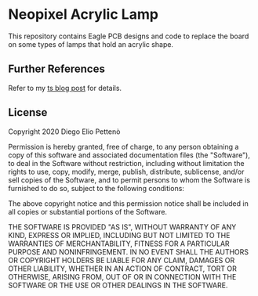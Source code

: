 <!--
SPDX-FileCopyrightText: 2020 Diego Elio Pettenò

SPDX-License-Identifier: MIT
-->

# Neopixel Acrylic Lamp

This repository contains Eagle PCB designs and code to replace the board on some types of lamps that hold an acrylic shape.

## Further References

Refer to my [ts blog post](https://flameeyes.blog/2020/07/09/investigating-chinese-acrylic-lamps/) for details.

## License

Copyright 2020 Diego Elio Pettenò

Permission is hereby granted, free of charge, to any person obtaining a copy of this
software and associated documentation files (the "Software"), to deal in the Software
without restriction, including without limitation the rights to use, copy, modify,
merge, publish, distribute, sublicense, and/or sell copies of the Software, and to
permit persons to whom the Software is furnished to do so, subject to the following
conditions:

The above copyright notice and this permission notice shall be included in all copies or
substantial portions of the Software.

THE SOFTWARE IS PROVIDED "AS IS", WITHOUT WARRANTY OF ANY KIND, EXPRESS OR IMPLIED,
INCLUDING BUT NOT LIMITED TO THE WARRANTIES OF MERCHANTABILITY, FITNESS FOR A PARTICULAR
PURPOSE AND NONINFRINGEMENT. IN NO EVENT SHALL THE AUTHORS OR COPYRIGHT HOLDERS BE
LIABLE FOR ANY CLAIM, DAMAGES OR OTHER LIABILITY, WHETHER IN AN ACTION OF CONTRACT, TORT
OR OTHERWISE, ARISING FROM, OUT OF OR IN CONNECTION WITH THE SOFTWARE OR THE USE OR
OTHER DEALINGS IN THE SOFTWARE.
